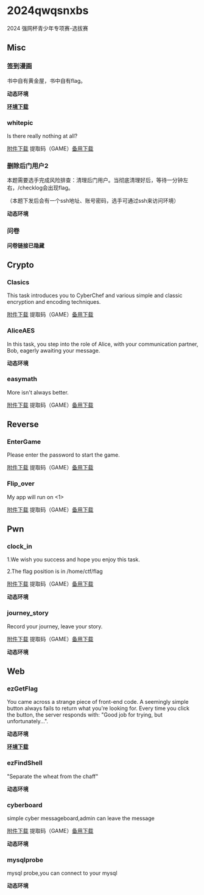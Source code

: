 # 2024qwqsnxbs
2024 强网杯青少年专项赛-选拔赛

## Misc

### 签到漫画

书中自有黄金屋，书中自有flag。

**动态环境**

**[环境下载](签到漫画.zip)**

### whitepic

Is there really nothing at all?

[附件下载](https://pan.baidu.com/s/1A7A7nfwz0jz6tprZZbtDiQ) 提取码（GAME）[备用下载](https://share.weiyun.com/9rGzGw4l)

### 删除后门用户2

本题需要选手完成风险排查：清理后门用户。当彻底清理好后，等待一分钟左右，/checklog会出现flag。

（本题下发后会有一个ssh地址、账号密码，选手可通过ssh来访问环境）

**动态环境**

### 问卷

**问卷链接已隐藏**

## Crypto

### Clasics

This task introduces you to CyberChef and various simple and classic encryption and encoding techniques.

[附件下载](https://pan.baidu.com/s/1eUqIQ549Rs2q-DVK4ITzBQ) 提取码（GAME）[备用下载](https://share.weiyun.com/pgQFzAiC)

### AliceAES

In this task, you step into the role of Alice, with your communication partner, Bob, eagerly awaiting your message.

**动态环境**

### easymath

More isn't always better.

[附件下载](https://pan.baidu.com/s/1VKaDGWSENdU7r0CtDiT2Nw) 提取码（GAME）[备用下载](https://share.weiyun.com/7B8u93RQ)

## Reverse

### EnterGame

Please enter the password to start the game.

[附件下载](https://pan.baidu.com/s/1EbXZg5nz7oYq6XqFGeNeQw) 提取码（GAME）[备用下载](https://share.weiyun.com/KCGOn8EE)

### Flip_over

My app will run on <1>

[附件下载](https://pan.baidu.com/s/1tdULeneiP20BrRabk8Bn2g) 提取码（GAME）[备用下载](https://share.weiyun.com/xy3YIe9W)

## Pwn

### clock_in

1.We wish you success and hope you enjoy this task.

2.The flag position is in /home/ctf/flag

[附件下载](https://pan.baidu.com/s/1OMfvlWkWgKsWcGdd63S4jA) 提取码（GAME）[备用下载](https://share.weiyun.com/DYFsgCvf)

**动态环境**

### journey_story

Record your journey, leave your story.

[附件下载](https://pan.baidu.com/s/1ogh7KC4_5H2keoVxi7_Lmg) 提取码（GAME）[备用下载](https://share.weiyun.com/8QXFyXGw)

**动态环境**

## Web

### ezGetFlag

You came across a strange piece of front-end code. A seemingly simple button always fails to return what you're looking for. Every time you click the button, the server responds with: "Good job for trying, but unfortunately...".

**动态环境**

**[环境下载](ezGetFlag.zip)**

### ezFindShell

"Separate the wheat from the chaff"

**动态环境**

### cyberboard

simple cyber messageboard,admin can leave the message

[附件下载](https://pan.baidu.com/s/1yI2MIhFpXdb43qs42WVYig) 提取码（GAME）[备用下载](https://share.weiyun.com/5g9f5j27)

**动态环境**

### mysqlprobe

mysql probe,you can connect to your mysql

**动态环境**
